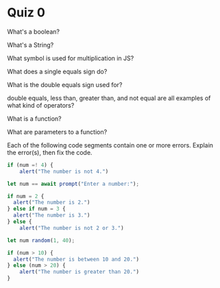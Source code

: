 # Quiz 0

What's a boolean?

What's a String?

What symbol is used for multiplication in JS?

What does a single equals sign do?

What is the double equals sign used for?

double equals, less than, greater than, and not equal are all examples of what kind of operators?

What is a function?

What are parameters to a function?

Each of the following code segments contain one or more errors. Explain the error(s), then fix the code.

```js
if (num =! 4) {
	alert("The number is not 4.")

```

```js
let num == await prompt("Enter a number:");

if num = 2 {
  alert("The number is 2.")
} else if num = 3 {
  alert("The number is 3.")
} else {
	alert("The number is not 2 or 3.")
```

```js
let num random(1, 40);

if (num > 10) {
  alert("The number is between 10 and 20.")
} else (num > 20) {
	alert("The number is greater than 20.")
}
```
